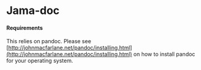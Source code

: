 Jama-doc
===========


#### Requirements

This relies on pandoc. Please see [http://johnmacfarlane.net/pandoc/installing.html](http://johnmacfarlane.net/pandoc/installing.html) on how to install pandoc for your operating system.